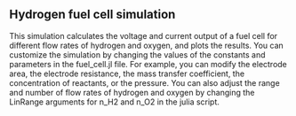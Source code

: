 ## Hydrogen fuel cell simulation 

This simulation calculates the voltage and current output of a fuel cell for different flow rates of hydrogen and oxygen, and plots the results. You can customize the simulation by changing the values of the constants and parameters in the fuel_cell.jl file. For example, you can modify the electrode area, the electrode resistance, the mass transfer coefficient, the concentration of reactants, or the pressure. You can also adjust the range and number of flow rates of hydrogen and oxygen by changing the LinRange arguments for n_H2 and n_O2 in the julia script.
